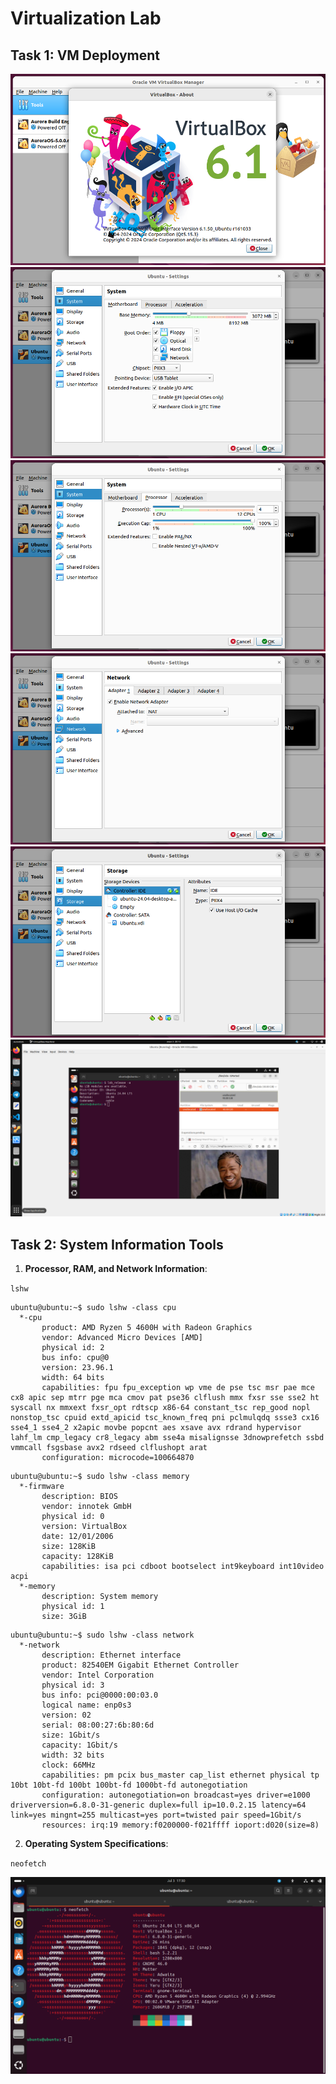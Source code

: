 # Virtualization Lab

## Task 1: VM Deployment

![version](/images/version.png)
![memory](/images/memory.png)
![cpu](/images/cpu.png)
![network](/images/network.png)
![storage](/images/storage.png)
![vm](/images/vm.png)

## Task 2: System Information Tools

1. **Processor, RAM, and Network Information**:

`lshw`

```
ubuntu@ubuntu:~$ sudo lshw -class cpu
  *-cpu                     
       product: AMD Ryzen 5 4600H with Radeon Graphics
       vendor: Advanced Micro Devices [AMD]
       physical id: 2
       bus info: cpu@0
       version: 23.96.1
       width: 64 bits
       capabilities: fpu fpu_exception wp vme de pse tsc msr pae mce cx8 apic sep mtrr pge mca cmov pat pse36 clflush mmx fxsr sse sse2 ht syscall nx mmxext fxsr_opt rdtscp x86-64 constant_tsc rep_good nopl nonstop_tsc cpuid extd_apicid tsc_known_freq pni pclmulqdq ssse3 cx16 sse4_1 sse4_2 x2apic movbe popcnt aes xsave avx rdrand hypervisor lahf_lm cmp_legacy cr8_legacy abm sse4a misalignsse 3dnowprefetch ssbd vmmcall fsgsbase avx2 rdseed clflushopt arat
       configuration: microcode=100664870
```

```
ubuntu@ubuntu:~$ sudo lshw -class memory
  *-firmware                
       description: BIOS
       vendor: innotek GmbH
       physical id: 0
       version: VirtualBox
       date: 12/01/2006
       size: 128KiB
       capacity: 128KiB
       capabilities: isa pci cdboot bootselect int9keyboard int10video acpi
  *-memory
       description: System memory
       physical id: 1
       size: 3GiB
```

```
ubuntu@ubuntu:~$ sudo lshw -class network
  *-network                 
       description: Ethernet interface
       product: 82540EM Gigabit Ethernet Controller
       vendor: Intel Corporation
       physical id: 3
       bus info: pci@0000:00:03.0
       logical name: enp0s3
       version: 02
       serial: 08:00:27:6b:80:6d
       size: 1Gbit/s
       capacity: 1Gbit/s
       width: 32 bits
       clock: 66MHz
       capabilities: pm pcix bus_master cap_list ethernet physical tp 10bt 10bt-fd 100bt 100bt-fd 1000bt-fd autonegotiation
       configuration: autonegotiation=on broadcast=yes driver=e1000 driverversion=6.8.0-31-generic duplex=full ip=10.0.2.15 latency=64 link=yes mingnt=255 multicast=yes port=twisted pair speed=1Gbit/s
       resources: irq:19 memory:f0200000-f021ffff ioport:d020(size=8)
```

2. **Operating System Specifications**:

`neofetch`

![neofetch](/images/neofetch.png)
